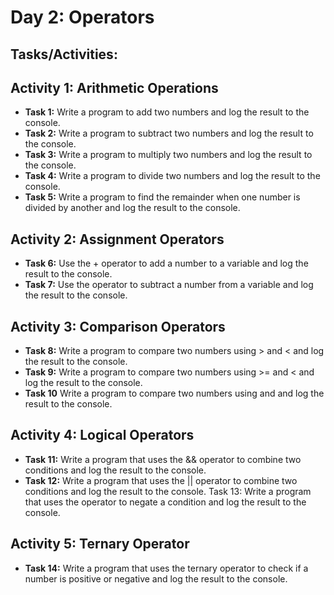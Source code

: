 # Day 2: Operators

## Tasks/Activities:

## Activity 1: Arithmetic Operations

- __Task 1:__ Write a program to add two numbers and log the result to the console.
- __Task 2:__ Write a program to subtract two numbers and log the result to the console. 
- __Task 3:__ Write a program to multiply two numbers and log the result to the console.
- __Task 4:__ Write a program to divide two numbers and log the result to the console.
- __Task 5:__ Write a program to find the remainder when one number is divided by another and log the result to the console.

## Activity 2: Assignment Operators

- __Task 6:__ Use the + operator to add a number to a variable and log the result to the console.
- __Task 7:__ Use the operator to subtract a number from a variable and log the result to the console.

## Activity 3: Comparison Operators

- __Task 8:__ Write a program to compare two numbers using > and < and log the result to the console.
- __Task 9:__ Write a program to compare two numbers using >= and < and log the result to the console.
- __Task 10__ Write a program to compare two numbers using and and log the result to the console.

## Activity 4: Logical Operators

- __Task 11:__ Write a program that uses the && operator to combine two conditions and log the result to the console.
- __Task 12:__ Write a program that uses the || operator to combine two conditions and log the result to the console. Task 13: Write a program that uses the operator to negate a condition and log the result to the console.

## Activity 5: Ternary Operator

- __Task 14:__ Write a program that uses the ternary operator to check if a number is positive or negative and log the result to the console.